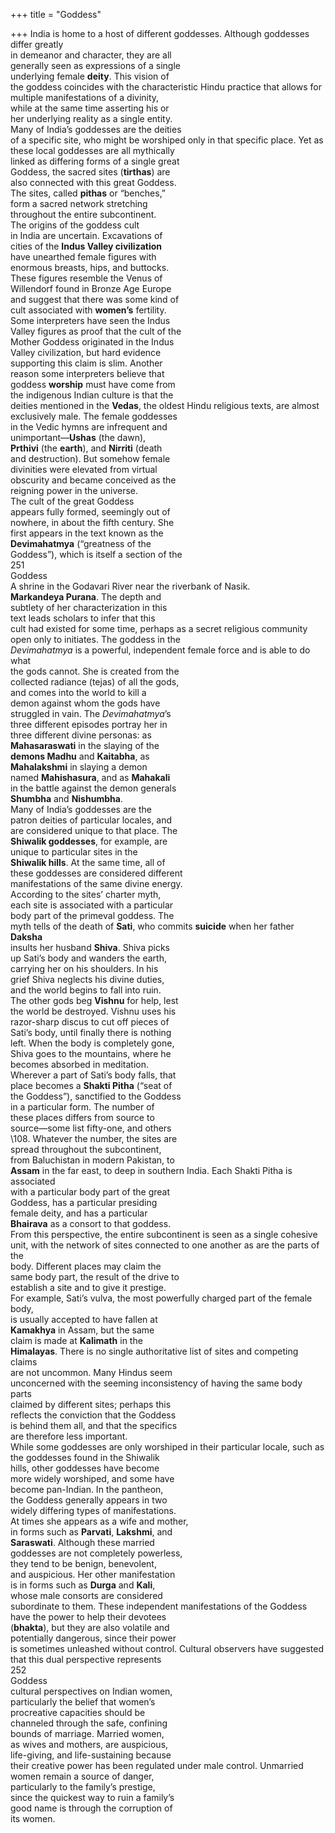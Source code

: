 +++
title = "Goddess"

+++
India is home to a host of different goddesses. Although goddesses differ greatly  
in demeanor and character, they are all  
generally seen as expressions of a single  
underlying female **deity**. This vision of  
the goddess coincides with the characteristic Hindu practice that allows for  
multiple manifestations of a divinity,  
while at the same time asserting his or  
her underlying reality as a single entity.  
Many of India’s goddesses are the deities  
of a specific site, who might be worshiped only in that specific place. Yet as  
these local goddesses are all mythically  
linked as differing forms of a single great  
Goddess, the sacred sites (**tirthas**) are  
also connected with this great Goddess.  
The sites, called **pithas** or “benches,”  
form a sacred network stretching  
throughout the entire subcontinent.  
The origins of the goddess cult  
in India are uncertain. Excavations of  
cities of the **Indus Valley civilization**  
have unearthed female figures with  
enormous breasts, hips, and buttocks.  
These figures resemble the Venus of  
Willendorf found in Bronze Age Europe  
and suggest that there was some kind of  
cult associated with **women’s** fertility.  
Some interpreters have seen the Indus  
Valley figures as proof that the cult of the  
Mother Goddess originated in the Indus  
Valley civilization, but hard evidence  
supporting this claim is slim. Another  
reason some interpreters believe that  
goddess **worship** must have come from  
the indigenous Indian culture is that the  
deities mentioned in the **Vedas**, the oldest Hindu religious texts, are almost  
exclusively male. The female goddesses  
in the Vedic hymns are infrequent and  
unimportant—**Ushas** (the dawn),  
**Prthivi** (the **earth**), and **Nirriti** (death  
and destruction). But somehow female  
divinities were elevated from virtual  
obscurity and became conceived as the  
reigning power in the universe.  
The cult of the great Goddess  
appears fully formed, seemingly out of  
nowhere, in about the fifth century. She  
first appears in the text known as the  
**Devimahatmya** (“greatness of the  
Goddess”), which is itself a section of the  
251  
Goddess  
A shrine in the Godavari River near the riverbank of Nasik.  
**Markandeya Purana**. The depth and  
subtlety of her characterization in this  
text leads scholars to infer that this  
cult had existed for some time, perhaps as a secret religious community  
open only to initiates. The goddess in the  
*Devimahatmya* is a powerful, independent female force and is able to do what  
the gods cannot. She is created from the  
collected radiance (tejas) of all the gods,  
and comes into the world to kill a  
demon against whom the gods have  
struggled in vain. The *Devimahatmya*’s  
three different episodes portray her in  
three different divine personas: as  
**Mahasaraswati** in the slaying of the  
**demons Madhu** and **Kaitabha**, as  
**Mahalakshmi** in slaying a demon  
named **Mahishasura**, and as **Mahakali**  
in the battle against the demon generals  
**Shumbha** and **Nishumbha**.  
Many of India’s goddesses are the  
patron deities of particular locales, and  
are considered unique to that place. The  
**Shiwalik goddesses**, for example, are  
unique to particular sites in the  
**Shiwalik hills**. At the same time, all of  
these goddesses are considered different  
manifestations of the same divine energy.  
According to the sites’ charter myth,  
each site is associated with a particular  
body part of the primeval goddess. The  
myth tells of the death of **Sati**, who commits **suicide** when her father **Daksha**  
insults her husband **Shiva**. Shiva picks  
up Sati’s body and wanders the earth,  
carrying her on his shoulders. In his  
grief Shiva neglects his divine duties,  
and the world begins to fall into ruin.  
The other gods beg **Vishnu** for help, lest  
the world be destroyed. Vishnu uses his  
razor-sharp discus to cut off pieces of  
Sati’s body, until finally there is nothing  
left. When the body is completely gone,  
Shiva goes to the mountains, where he  
becomes absorbed in meditation.  
Wherever a part of Sati’s body falls, that  
place becomes a **Shakti Pitha** (“seat of  
the Goddess”), sanctified to the Goddess  
in a particular form. The number of  
these places differs from source to  
source—some list fifty-one, and others  
\108. Whatever the number, the sites are  
spread throughout the subcontinent,  
from Baluchistan in modern Pakistan, to  
**Assam** in the far east, to deep in southern India. Each Shakti Pitha is associated  
with a particular body part of the great  
Goddess, has a particular presiding  
female deity, and has a particular  
**Bhairava** as a consort to that goddess.  
From this perspective, the entire subcontinent is seen as a single cohesive  
unit, with the network of sites connected to one another as are the parts of the  
body. Different places may claim the  
same body part, the result of the drive to  
establish a site and to give it prestige.  
For example, Sati’s vulva, the most powerfully charged part of the female body,  
is usually accepted to have fallen at  
**Kamakhya** in Assam, but the same  
claim is made at **Kalimath** in the  
**Himalayas**. There is no single authoritative list of sites and competing claims  
are not uncommon. Many Hindus seem  
unconcerned with the seeming inconsistency of having the same body parts  
claimed by different sites; perhaps this  
reflects the conviction that the Goddess  
is behind them all, and that the specifics  
are therefore less important.  
While some goddesses are only worshiped in their particular locale, such as  
the goddesses found in the Shiwalik  
hills, other goddesses have become  
more widely worshiped, and some have  
become pan-Indian. In the pantheon,  
the Goddess generally appears in two  
widely differing types of manifestations.  
At times she appears as a wife and mother,  
in forms such as **Parvati**, **Lakshmi**, and  
**Saraswati**. Although these married  
goddesses are not completely powerless,  
they tend to be benign, benevolent,  
and auspicious. Her other manifestation  
is in forms such as **Durga** and **Kali**,  
whose male consorts are considered  
subordinate to them. These independent manifestations of the Goddess  
have the power to help their devotees  
(**bhakta**), but they are also volatile and  
potentially dangerous, since their power  
is sometimes unleashed without control. Cultural observers have suggested  
that this dual perspective represents  
252  
Goddess  
cultural perspectives on Indian women,  
particularly the belief that women’s  
procreative capacities should be  
channeled through the safe, confining  
bounds of marriage. Married women,  
as wives and mothers, are auspicious,  
life-giving, and life-sustaining because  
their creative power has been regulated under male control. Unmarried  
women remain a source of danger,  
particularly to the family’s prestige,  
since the quickest way to ruin a family’s  
good name is through the corruption of  
its women.
